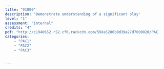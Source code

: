 ```yaml
---
title: "91000"
description: "Demonstrate understanding of a significant play"
level: "1"
assessment: "Internal"
credits: "4"
pdf: "http://c1940652.r52.cf0.rackcdn.com/598a5280b8d39a27d7000020/PAC1-as91000.pdf"
categories:
    - "PAC1"
    - "PAC2"
    - "PAC3"
    
    
---
```

